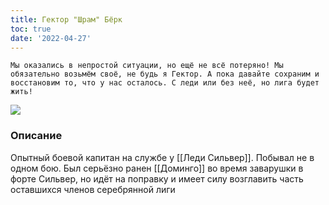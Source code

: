 ```yaml
---
title: Гектор "Шрам" Бёрк
toc: true
date: '2022-04-27'
---
```

	Мы оказались в непростой ситуации, но ещё не всё потеряно! Мы обязательно возьмём своё, не будь я Гектор. А пока давайте сохраним и восстановим то, что у нас осталось. С леди или без неё, но лига будет жить!

![](https://i.imgur.com/mWqbq54.png)
### Описание
Опытный боевой капитан на службе у [[Леди Сильвер]]. Побывал не в одном бою.
Был серьёзно ранен [[Доминго]] во время заварушки в форте Сильвер, но идёт на поправку и имеет силу возглавить часть оставшихся членов серебрянной лиги